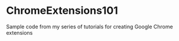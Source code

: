 ChromeExtensions101
===================

Sample code from my series of tutorials for creating Google Chrome extensions
